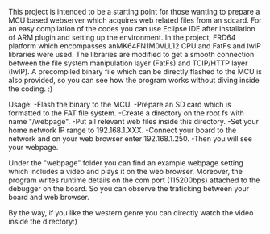 This project is intended to be a starting point for those wanting to prepare a MCU based webserver which acquires web related files from an sdcard. For an easy compilation of the codes you can use Eclipse IDE after installation of ARM plugin and setting up the environment.
In the project, FRD64 platform which encompasses anMK64FN1M0VLL12 CPU and FatFs and lwIP libraries were used. The libraries are modified to get a smooth connection between the file system manipulation layer (FatFs) and TCIP/HTTP layer (lwIP). A precompiled binary file which can be directly flashed to the MCU is also provided, so you can see how the program works without diving inside the coding. :)

Usage:
-Flash the binary to the MCU.
-Prepare an SD card which is formatted to the FAT file system.
-Create a directory on the root fs with name "/webpage".
-Put all relevant web files inside this directory.
-Set your home network IP range to 192.168.1.XXX.
-Connect your board to the network and on your web browser enter 192.168.1.250.
-Then you will see your webpage.

Under the "webpage" folder you can find an example webpage setting which includes a video and plays it on the web browser.
Moreover, the program writes runtime details on the com port (115200bps) attached to the debugger on the board.
So you can observe the traficking between your board and web browser.

By the way, if you like the western genre you can directly watch the video inside the directory:)

